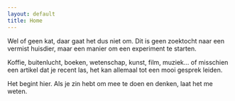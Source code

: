 ```yaml
---
layout: default
title: Home
---
```


<section>
<p>Wel of geen kat, daar gaat het dus niet om. Dit is geen zoektocht naar een vermist huisdier, maar een manier om een experiment te starten.</p>

<p>Koffie, buitenlucht, boeken, wetenschap, kunst, film, muziek... of&nbsp;misschien een artikel dat je recent las, het kan allemaal tot een mooi gesprek leiden.</p>

<p>Het begint hier. Als je zin hebt om mee te doen en denken, laat het me weten.</p>
</section>

<div class="bottom">
  <div class="main-cat"></div>
  <div class="little-cat">
    <img src="{{ '/assets/images/little-cat.svg' | relative_url }}" alt="">
  </div>
</div>
